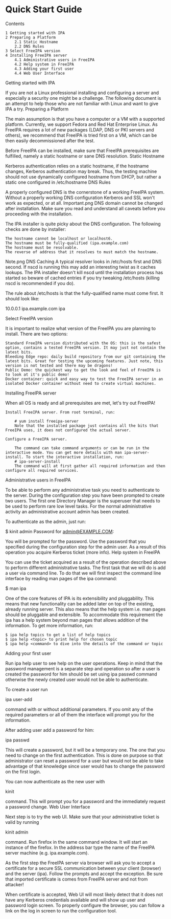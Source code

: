 # Quick Start Guide
Contents

    1 Getting started with IPA
    2 Preparing a Platform
        2.1 Static Hostname
        2.2 DNS Rules
    3 Select FreeIPA version
    4 Installing FreeIPA server
        4.1 Administrative users in FreeIPA
        4.2 Help system in FreeIPA
        4.3 Adding your first user
        4.4 Web User Interface

Getting started with IPA

If you are not a Linux professional installing and configuring a server and especially a security one might be a challenge. The following document is an attempt to help those who are not familiar with Linux and want to give IPA a try.
Preparing a Platform

The main assumption is that you have a computer or a VM with a supported platform. Currently, we support Fedora and Red Hat Enterprise Linux. As FreeIPA requires a lot of new packages (LDAP, DNS or PKI servers and others), we recommend that FreeIPA is tried first on a VM, which can be then easily decommissioned after the test.

Before FreeIPA can be installed, make sure that FreeIPA prerequisites are fulfilled, namely a static hostname or sane DNS resolution.
Static Hostname

Kerberos authentication relies on a static hostname, if the hostname changes, Kerberos authentication may break. Thus, the testing machine should not use dynamically configured hostname from DHCP, but rather a static one configured in /etc/hostname
DNS Rules

A properly configured DNS is the cornerstone of a working FreeIPA system. Without a properly working DNS configuration Kerberos and SSL won't work as expected, or at all.
Important.png
DNS domain cannot be changed after installation. Make sure you read and understand all caveats before you proceeding with the installation.

The IPA installer is quite picky about the DNS configuration. The following checks are done by installer:

    The hostname cannot be localhost or localhost6.
    The hostname must be fully-qualified (ipa.example.com)
    The hostname must be resolvable.
    The reverse of address that it resolves to must match the hostname.

Note.png
DNS Caching
A typical resolver looks in /etc/hosts first and DNS second. If nscd is running this may add an interesting twist as it caches lookups. The IPA installer doesn't kill nscd until the installation process has started so beware of cached entries if you try tweaking /etc/hosts (killing nscd is recommended if you do).

The rule about /etc/hosts is that the fully-qualified name must come first. It should look like:

10.0.0.1       ipa.example.com ipa

Select FreeIPA version

It is important to realize what version of the FreeIPA you are planning to install. There are two options:

    Standard FreeIPA version distributed with the OS: this is the safest option, contains a tested FreeIPA version. It may just not contain the latest bits.
    Bleeding Edge repo: daily build repository from our git containing the latest bits. Great for testing the upcoming features. Just note, this version is not tested and there may be dragons!
    Public Demo: the quickest way to get the look and feel of FreeIPA is to look at it's public demo!
    Docker container: quick and easy way to test the FreeIPA server in an isolated Docker container without need to create virtual machines.

Installing FreeIPA server

When all OS is ready and all prerequisites are met, let's try out FreeIPA!

    Install FreeIPA server. From root terminal, run:

        # yum install freeipa-server
        Note that the installed package just contains all the bits that FreeIPA uses, it does not configured the actual server.

    Configure a FreeIPA server.

        The command can take command arguments or can be run in the interactive mode. You can get more details with man ipa-server-install. To start the interactive installation, run:
        # ipa-server-install
        The command will at first gather all required information and then configure all required services.

Administrative users in FreeIPA

To be able to perform any administrative task you need to authenticate to the server. During the configuration step you have been prompted to create two users. The first one Directory Manager is the superuser that needs to be used to perform rare low level tasks. For the normal administrative activity an administrative account admin has been created.

To authenticate as the admin, just run:

$ kinit admin
Password for admin@EXAMPLE.COM:

You will be prompted for the password. Use the password that you specified during the configuration step for the admin user. As a result of this operation you acquire Kerberos ticket (more info).
Help system in FreeIPA

You can use the ticket acquired as a result of the operation described above to perform different administrative tasks. The first task that we will do is add a user via command line. To do that we will first inspect the command line interface by reading man pages of the ipa command:

$ man ipa

One of the core features of IPA is its extensibility and pluggability. This means that new functionality can be added later on top of the existing, already running server. This also means that the help system i.e. man pages should be pluggable and extensible. To accommodate this requirement the ipa has a help system beyond man pages that allows addition of the information. To get more information, run:

    $ ipa help topics to get a list of help topics
    $ ipa help <topic> to print help for chosen topic
    $ ipa help <command> to dive into the details of the command or topic

Adding your first user

Run ipa help user to see help on the user operations. Keep in mind that the password management is a separate step and operation so after a user is created the password for him should be set using ipa passwd command otherwise the newly created user would not be able to authenticate.

To create a user run

ipa user-add

command with or without additional parameters. If you omit any of the required parameters or all of them the interface will prompt you for the information.

After adding user add a password for him:

ipa passwd <user>

This will create a password, but it will be a temporary one. The one that you need to change on the first authentication. This is done on purpose so that administrator can reset a password for a user but would not be able to take advantage of that knowledge since user would has to change the password on the first login.

You can now authenticate as the new user with

kinit <user>

command. This will prompt you for a password and the immediately request a password change.
Web User Interface

Next step is to try the web UI. Make sure that your administrative ticket is valid by running

kinit admin

command. Run firefox in the same command window. It will start an instance of the firefox. In the address bar type the name of the FreeIPA server machine (e.g. ipa.example.com).

As the first step the FreeIPA server via browser will ask you to accept a certificate for a secure SSL communication between your client (browser) and the server (ipa). Follow the prompts and accept the exception. Be sure that imported certificate is comes from FreeIPA server and not from attacker!

When certificate is accepted, Web UI will most likely detect that it does not have any Kerberos credentials available and will show up user and password login screen. To properly configure the browser, you can follow a link on the log in screen to run the configuration tool.
